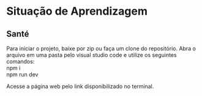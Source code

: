 # Situação de Aprendizagem
## Santé

Para iniciar o projeto, baixe por zip ou faça um clone do repositório.
Abra o arquivo em uma pasta pelo visual studio code e utilize os seguintes comandos:
<br>
npm i
<br>
npm run dev

Acesse a página web pelo link disponibilizado no terminal.
